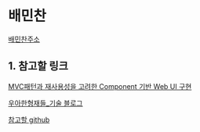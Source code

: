 배민찬 
===

[배민찬주소](https://www.baeminchan.com/)

## 1. 참고할 링크

[MVC패턴과 재사용성을 고려한 Component 기반 Web UI 구현](https://medium.com/@codesquad_yoda/mvc%ED%8C%A8%ED%84%B4%EA%B3%BC-%EC%9E%AC%EC%82%AC%EC%9A%A9%EC%84%B1%EC%9D%84-%EA%B3%A0%EB%A0%A4%ED%95%9C-component-%EA%B8%B0%EB%B0%98-web-ui-%EA%B5%AC%ED%98%84-4d25bed0cea3)

[우아한형재들_기술 블로그](http://woowabros.github.io/)

[참고할 github](https://github.com/sphilee/javascript-food)
